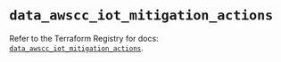 # `data_awscc_iot_mitigation_actions`

Refer to the Terraform Registry for docs: [`data_awscc_iot_mitigation_actions`](https://registry.terraform.io/providers/hashicorp/awscc/0.70.0/docs/data-sources/iot_mitigation_actions).
